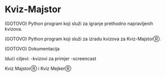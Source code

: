 # Kviz-Majstor 
(GOTOVO)
Python program koji služi za igranje prethodno napravljenih kvizova.

(GOTOVO)
Python program koji služi za izradu kvizova za Kviz-MajstorⓇ.

(GOTOVO)
Dokumentacija 

Idući ciljevi:
  -kvizovi za primjer
  -screencast

Kviz MajstorⓇ i Kviz MejkerⓇ
